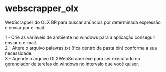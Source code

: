# webscrapper_olx
WebScrapper do OLX BR para buscar anúncios por determinada expressão e enviar por e-mail.</br>

1 - Crie as váriáveis de ambiente no windows para a aplicação conseguir enviar o e-mail.</br>
2 - Altere o arquivo palavras.txt (fica dentro da pasta bin) conforme a sua necessidade. </br>
3 - Agende o arquivo OLXWebScraper.exe para ser executado no gerenciador de tarefas do windows no intervalo que você quiser.</br>